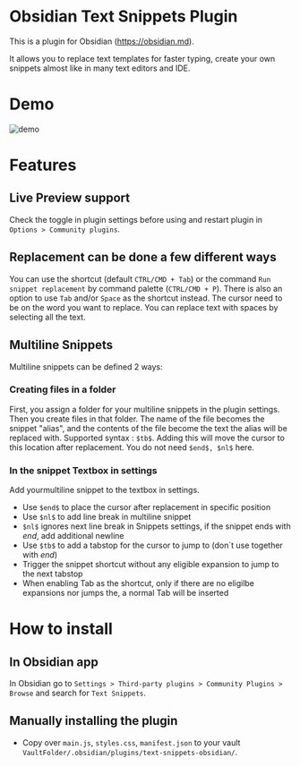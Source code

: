 # Obsidian Text Snippets Plugin

This is a plugin for Obsidian (https://obsidian.md).

It allows you to replace text templates for faster typing, create your own snippets almost like in many text editors and IDE.

# Demo

![demo](https://raw.githubusercontent.com/ArianaKhit/text-snippets-obsidian/main/demo.gif)


# Features


## Live Preview support
Check the toggle in plugin settings before using and restart plugin in `Options > Community plugins`.
## Replacement can be done a few different ways
You can use the shortcut (default `CTRL/CMD + Tab`) or the command `Run snippet replacement` by command palette (`CTRL/CMD + P`). There is also an option to use `Tab` and/or `Space` as the shortcut instead. The cursor need to be on the word you want to replace. You can replace text with spaces by selecting all the text.


## Multiline Snippets
Multiline snippets can be defined 2 ways:

### Creating files in a folder
First, you assign a folder for your multiline snippets in the plugin settings.
Then you create files in that folder. The name of the file becomes the snippet "alias", and the contents of the file become the text the alias will be replaced with.
Supported syntax : `$tb$`. Adding this will move the cursor to this location after replacement.
You do not need `$end$, $nl$` here.
### In the snippet Textbox in settings
Add yourmultiline snippet to the textbox in settings.


* Use `$end$` to place the cursor after replacement in specific position
* Use `$nl$` to add line break in multiline snippet
* `$nl$` ignores next line break in Snippets settings, if the snippet ends with $end$, add additional newline
* Use `$tb$` to add a tabstop for the cursor to jump to (don`t use together with $end$)
* Trigger the snippet shortcut without any eligible expansion to jump to the next tabstop
* When enabling Tab as the shortcut, only if there are no eligilbe expansions nor jumps the, a normal Tab will be inserted


# How to install

## In Obsidian app

In Obsidian go to `Settings > Third-party plugins > Community Plugins > Browse` and search for `Text Snippets`.

## Manually installing the plugin

- Copy over `main.js`, `styles.css`, `manifest.json` to your vault `VaultFolder/.obsidian/plugins/text-snippets-obsidian/`.


